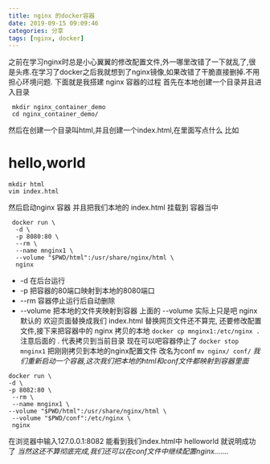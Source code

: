 ```yaml
---
title: nginx 的docker容器
date: 2019-09-15 09:09:46
categories: 分享
tags: [nginx, docker]
---
```


之前在学习nginx时总是小心翼翼的修改配置文件,外一哪里改错了一下就乱了,很是头疼.在学习了docker之后我就想到了nginx镜像,如果改错了干脆直接删掉.不用担心环境问题.
下面就是我搭建 nginx 容器的过程
首先在本地创建一个目录并且进入目录
<!--more-->
```
 mkdir nginx_container_demo
 cd nginx_container_demo/
```
然后在创建一个目录叫html,并且创建一个index.html,在里面写点什么 比如<h1>hello,world</h1>
```
mkdir html
vim index.html
```
然后启动nginx 容器 并且把我们本地的 index.html 挂载到 容器当中
```
 docker run \
  -d \
  -p 8080:80 \
  --rm \
  --name mnginx1 \
  --volume "$PWD/html":/usr/share/nginx/html \
  nginx
```
- -d 在后台运行
- -p 把容器的80端口映射到本地的8080端口
- --rm 容器停止运行后自动删除
- --volume  把本地的文件夹映射到容器
上面的 --volume 实际上只是吧 nginx默认的 欢迎页面替换成我们 index.html
替换网页文件还不算完, 还要修改配置文件,接下来把容器中的 nginx 拷贝的本地
`docker cp mnginx1:/etc/nginx .`
注意后面的 . 代表拷贝到当前目录
现在可以吧容器停止了
`docker stop mnginx1`
把刚刚拷贝到本地的nginx配置文件 改名为conf
`mv nginx/ conf/`
*我们重新启动一个容器,这次我们把本地的html和conf文件都映射到容器里面*
```
docker run \
-d \
-p 8082:80 \
 --rm \
 --name mnginx1 \
--volume "$PWD/html":/usr/share/nginx/html \
 --volume "$PWD/conf":/etc/nginx \
 nginx
```
在浏览器中输入127.0.0.1:8082 能看到我们index.html中 helloworld 就说明成功了
*当然这还不算彻底完成,我们还可以在conf文件中继续配置nginx.......*
